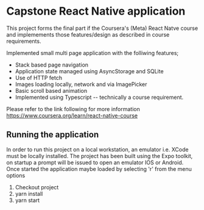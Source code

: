 # Capstone React Native application

This project forms the final part if the Coursera's (Meta) React Natve course and
implemements those features/design as described in course requirements.

Implemented small multi page application with the folliwing features;

- Stack based page navigation
- Application state managed using AsyncStorage and SQLite
- Use of HTTP fetch
- Images loading locally, network and via ImagePicker
- Basic scroll based animation
- Implemented using Typescript -- technically a course requirement.

Please refer to the link following for more information https://www.coursera.org/learn/react-native-course

## Running the application

In order to run this project on a local workstation, an emulator i.e. XCode must be locally installed.
The project has been built using the Expo toolkit, on startup a prompt will be issued to open an
emulator IOS or Android. Once started the application maybe loaded by selecting 'r' from the menu options

1. Checkout project
2. yarn install
3. yarn start

